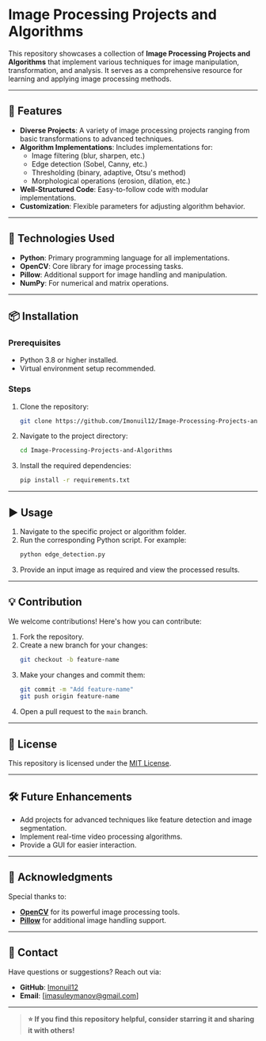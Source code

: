 
# Image Processing Projects and Algorithms

This repository showcases a collection of **Image Processing Projects and Algorithms** that implement various techniques for image manipulation, transformation, and analysis. It serves as a comprehensive resource for learning and applying image processing methods.

---

## 🚀 Features

- **Diverse Projects**: A variety of image processing projects ranging from basic transformations to advanced techniques.
- **Algorithm Implementations**: Includes implementations for:
  - Image filtering (blur, sharpen, etc.)
  - Edge detection (Sobel, Canny, etc.)
  - Thresholding (binary, adaptive, Otsu's method)
  - Morphological operations (erosion, dilation, etc.)
- **Well-Structured Code**: Easy-to-follow code with modular implementations.
- **Customization**: Flexible parameters for adjusting algorithm behavior.

---

## 🔧 Technologies Used

- **Python**: Primary programming language for all implementations.
- **OpenCV**: Core library for image processing tasks.
- **Pillow**: Additional support for image handling and manipulation.
- **NumPy**: For numerical and matrix operations.

---

## 📦 Installation

### Prerequisites
- Python 3.8 or higher installed.
- Virtual environment setup recommended.

### Steps
1. Clone the repository:
   ```bash
   git clone https://github.com/Imonuil12/Image-Processing-Projects-and-Algorithms.git
   ```
2. Navigate to the project directory:
   ```bash
   cd Image-Processing-Projects-and-Algorithms
   ```
3. Install the required dependencies:
   ```bash
   pip install -r requirements.txt
   ```

---

## ▶️ Usage

1. Navigate to the specific project or algorithm folder.
2. Run the corresponding Python script. For example:
   ```bash
   python edge_detection.py
   ```
3. Provide an input image as required and view the processed results.

---


## 💡 Contribution

We welcome contributions! Here's how you can contribute:
1. Fork the repository.
2. Create a new branch for your changes:
   ```bash
   git checkout -b feature-name
   ```
3. Make your changes and commit them:
   ```bash
   git commit -m "Add feature-name"
   git push origin feature-name
   ```
4. Open a pull request to the `main` branch.

---

## 📜 License

This repository is licensed under the [MIT License](LICENSE).

---

## 🛠️ Future Enhancements

- Add projects for advanced techniques like feature detection and image segmentation.
- Implement real-time video processing algorithms.
- Provide a GUI for easier interaction.

---

## 🤝 Acknowledgments

Special thanks to:
- **[OpenCV](https://opencv.org/)** for its powerful image processing tools.
- **[Pillow](https://python-pillow.org/)** for additional image handling support.

---

## 📧 Contact

Have questions or suggestions? Reach out via:
- **GitHub**: [Imonuil12](https://github.com/Imonuil12)
- **Email**: [imasuleymanov@gmail.com]

---

> **⭐ If you find this repository helpful, consider starring it and sharing it with others!**
